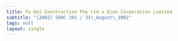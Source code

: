 ```yaml
---
title: Fu Hai Construction Pte Ltd v Econ Corporation Limited
subtitle: "[2002] SGHC 201 / 31\_August\_2002"
tags: null
layout: single
---
```


